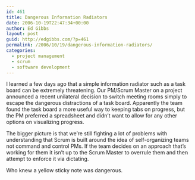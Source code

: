 ```yaml
---
id: 461
title: Dangerous Information Radiators
date: 2006-10-19T22:47:34+00:00
author: Ed Gibbs
layout: post
guid: http://edgibbs.com/?p=461
permalink: /2006/10/19/dangerous-information-radiators/
categories:
  - project management
  - scrum
  - software development
---
```

I learned a few days ago that a simple information radiator such as a task board can be extremely threatening. Our PM/Scrum Master on a project announced a recent unilateral decision to switch meeting rooms simply to escape the dangerous distractions of a task board. Apparently the team found the task board a more useful way to keeping tabs on progress, but the PM preferred a spreadsheet and didn&#8217;t want to allow for any other options on visualizing progress.

The bigger picture is that we&#8217;re still fighting a lot of problems with understanding that Scrum is built around the idea of self-organizing teams not command and control PMs. If the team decides on an approach that&#8217;s working for them it isn&#8217;t up to the Scrum Master to overrule them and then attempt to enforce it via dictating.

Who knew a yellow sticky note was dangerous.